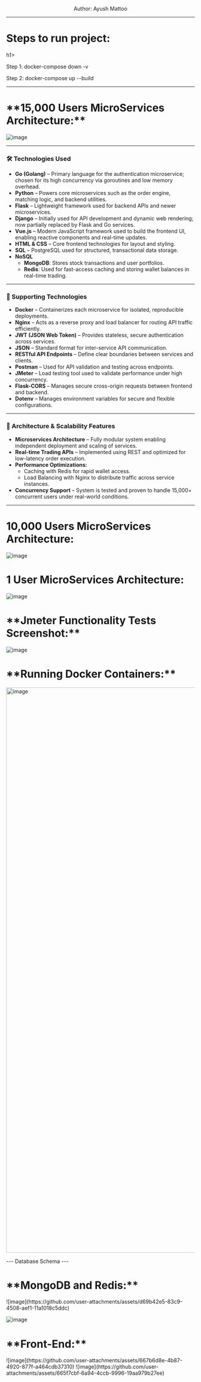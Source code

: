 <p align="center">
  Author: Ayush Mattoo
  <hr>
</p>
<h1>Steps to run project:</h1>h1>

Step 1: docker-compose down -v

Step 2: docker-compose up --build
<hr>
<h1>**15,000 Users MicroServices Architecture:**</h1>

![image](https://github.com/user-attachments/assets/b4dece2b-85a0-49dc-8364-5129ff8c7532)
<hr>
<h3>🛠️ Technologies Used</h3>
<ul>
  <li><strong>Go (Golang)</strong> – Primary language for the authentication microservice; chosen for its high concurrency via goroutines and low memory overhead.</li>
  <li><strong>Python</strong> – Powers core microservices such as the order engine, matching logic, and backend utilities.</li>
  <li><strong>Flask</strong> – Lightweight framework used for backend APIs and newer microservices.</li>
  <li><strong>Django</strong> – Initially used for API development and dynamic web rendering; now partially replaced by Flask and Go services.</li>
  <li><strong>Vue.js</strong> – Modern JavaScript framework used to build the frontend UI, enabling reactive components and real-time updates.</li>
  <li><strong>HTML & CSS</strong> – Core frontend technologies for layout and styling.</li>
  <li><strong>SQL</strong> – PostgreSQL used for structured, transactional data storage.</li>
  <li><strong>NoSQL</strong>
    <ul>
      <li><strong>MongoDB</strong>: Stores stock transactions and user portfolios.</li>
      <li><strong>Redis</strong>: Used for fast-access caching and storing wallet balances in real-time trading.</li>
    </ul>
  </li>
</ul>

<hr>

<h3>🔧 Supporting Technologies</h3>
<ul>
  <li><strong>Docker</strong> – Containerizes each microservice for isolated, reproducible deployments.</li>
  <li><strong>Nginx</strong> – Acts as a reverse proxy and load balancer for routing API traffic efficiently.</li>
  <li><strong>JWT (JSON Web Token)</strong> – Provides stateless, secure authentication across services.</li>
  <li><strong>JSON</strong> – Standard format for inter-service API communication.</li>
  <li><strong>RESTful API Endpoints</strong> – Define clear boundaries between services and clients.</li>
  <li><strong>Postman</strong> – Used for API validation and testing across endpoints.</li>
  <li><strong>JMeter</strong> – Load testing tool used to validate performance under high concurrency.</li>
  <li><strong>Flask-CORS</strong> – Manages secure cross-origin requests between frontend and backend.</li>
  <li><strong>Dotenv</strong> – Manages environment variables for secure and flexible configurations.</li>
</ul>

<hr>

<h3>🚀 Architecture & Scalability Features</h3>
<ul>
  <li><strong>Microservices Architecture</strong> – Fully modular system enabling independent deployment and scaling of services.</li>
  <li><strong>Real-time Trading APIs</strong> – Implemented using REST and optimized for low-latency order execution.</li>
  <li><strong>Performance Optimizations:</strong>
    <ul>
      <li>Caching with Redis for rapid wallet access.</li>
      <li>Load Balancing with Nginx to distribute traffic across service instances.</li>
    </ul>
  </li>
  <li><strong>Concurrency Support</strong> – System is tested and proven to handle 15,000+ concurrent users under real-world conditions.</li>
</ul>
<hr>
<h1>10,000 Users MicroServices Architecture:</h1>

![image](https://github.com/user-attachments/assets/189847b2-d76d-4f1d-8f15-26cebe53fbe9)

<h1>1 User MicroServices Architecture:</h1>

![image](https://github.com/user-attachments/assets/fafca5f1-27e8-460e-81c4-3a749c16d90b)


<h1>**Jmeter Functionality Tests Screenshot:**</h1>

![image](https://github.com/user-attachments/assets/c91e23f2-0b7d-4c42-93c5-c54c5bf3da11)


<h1>**Running Docker Containers:**</h1>
<img width="1512" alt="image" src="https://github.com/user-attachments/assets/b7982143-e7de-42b8-99a9-b535a6d2878a" />

--- Database Schema ---

<h1>**MongoDB and Redis:**</h1>
![image](https://github.com/user-attachments/assets/d69b42e5-83c9-4508-aef1-11a1018c5ddc)

![image](https://github.com/user-attachments/assets/b984d8cb-a464-4648-af5b-d1229a590e3a)

<h1>**Front-End:**</h1>
![image](https://github.com/user-attachments/assets/667b6d8e-4b87-4920-877f-a464cdb37310)
![image](https://github.com/user-attachments/assets/665f7cbf-6a94-4ccb-9996-19aa979b27ee)

